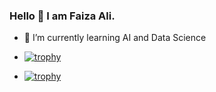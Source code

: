 ### Hello 👋 I am Faiza Ali.

- 🌱 I’m currently learning AI and Data Science

- [![trophy](https://github-profile-trophy.vercel.app/?username=FaizaAli-DS)](https://github.com/ryo-ma/github-profile-trophy)
- [![trophy](https://github-profile-trophy.vercel.app/?username=FaizaAli-DS&theme=onedark)](https://github.com/ryo-ma/github-profile-trophy)
